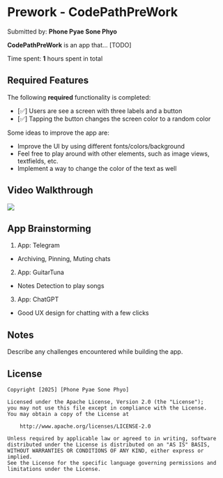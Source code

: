 # Prework - CodePathPreWork

Submitted by: **Phone Pyae Sone Phyo**

**CodePathPreWork** is an app that... [TODO]

Time spent: **1** hours spent in total

## Required Features

The following **required** functionality is completed:

- [✅] Users are see a screen with three labels and a button
- [✅] Tapping the button changes the screen color to a random color

Some ideas to improve the app are:
- Improve the UI by using different fonts/colors/background
- Feel free to play around with other elements, such as image views, textfields, etc.
- Implement a way to change the color of the text as well
 
## Video Walkthrough

<div>
    <a href="https://www.loom.com/share/ecce5ae1795343e6a6884205bf37951e">
    </a>
    <a href="https://www.loom.com/share/ecce5ae1795343e6a6884205bf37951e">
      <img style="max-width:300px;" src="https://cdn.loom.com/sessions/thumbnails/ecce5ae1795343e6a6884205bf37951e-0a013510df74dc9c-full-play.gif">
    </a>
  </div>

## App Brainstorming

1) App: Telegram
- Archiving, Pinning, Muting chats
2) App: GuitarTuna
- Notes Detection to play songs
3) App: ChatGPT
- Good UX design for chatting with a few clicks

## Notes

Describe any challenges encountered while building the app.

## License

    Copyright [2025] [Phone Pyae Sone Phyo]

    Licensed under the Apache License, Version 2.0 (the "License");
    you may not use this file except in compliance with the License.
    You may obtain a copy of the License at

        http://www.apache.org/licenses/LICENSE-2.0

    Unless required by applicable law or agreed to in writing, software
    distributed under the License is distributed on an "AS IS" BASIS,
    WITHOUT WARRANTIES OR CONDITIONS OF ANY KIND, either express or implied.
    See the License for the specific language governing permissions and
    limitations under the License.
